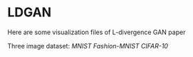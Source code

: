 # LDGAN

Here are some visualization files of L-divergence GAN paper

Three image dataset:
*MNIST*
*Fashion-MNIST*
*CIFAR-10*
